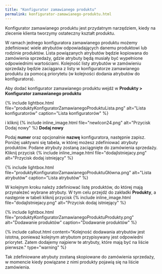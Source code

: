 ```yaml
---
title: "Konfigurator zamawianego produktu"
permalink: konfigurator-zamawianego-produktu.html
---
```


Konfigurator zamawianego produktu jest przydatnym narzędziem, kiedy na zlecenie klienta tworzymy ostateczny kształt produktu. 

W ramach jednego konfiguratora zamawianego produktu możemy zdefiniować wiele atrybutów odpowiadających danemu produktowi lub rodzinie produktów. Lista powiązanych atrybutów będzie kopiowana do zamówienia sprzedaży, gdzie atrybuty będą musiały być wypełnione odpowiednimi wartościami. Kolejność listy atrybutów w zamówieniu sprzedaży będzie zaciągana z listy w konfiguratorze zamawianego produktu za pomocą priorytetu (w kolejności dodania atrybutów do konfiguratora).

Aby dodać konfigurator zamawianego produktu wejdź w **Produkty > Konfigurator zamawianego produktu**

{% include lightbox.html file="produktyKonfiguratorZamawianegoProduktuLista.png" alt="Lista konfiguratorów" caption="Lista konfiguratorów" %} 

i kliknij {% include inline_image.html file="newIcon24.png" alt="Przycisk Dodaj nowy" %} **Dodaj nowy**  

Podaj **numer** oraz opcjonalnie **nazwę** konfiguratora, następnie zapisz. Poniżej uaktywni się tabela, w której możesz zdefiniować atrybuty produktów. Podane atrybuty zostaną zaciągnięte do zamówienia sprzedaży. Kliknij przycisk {% include inline_image.html file="dodajIstniejacy.png" alt="Przycisk dodaj istniejący" %}

{% include lightbox.html file="produktyKonfiguratorZamawianegoProduktuGłówna.png" alt="Lista atrybutów" caption="Lista atrybutów" %} 

W kolejnym kroku należy zdefiniować listę produktów, do której mają przynależeć wybrane atrybuty. W tym celu przejdź do zakładki **Produkty**, a następnie w tabeli kliknij przycisk {% include inline_image.html file="dodajIstniejacy.png" alt="Przycisk dodaj istniejący" %}

{% include lightbox.html file="produktyKonfiguratorZamawianegoProduktuProdukty.png" alt="Dodawanie produktów" caption="Dodawanie produktów" %} 

{% include callout.html content="Kolejność dodawania atrybutów jest istotna, ponieważ kolejnym atrybutom przypisywany jest odpowiedni priorytet. Zatem dodajemy najpierw te atrybuty, które mają być na liście pierwsze." type="warning" %}

Tak zdefiniowane atrybuty zostaną skopiowane do zamówienia sprzedaży, w momencie kiedy powiązane z nimi produkty pojawią się na liście zamówienia.
